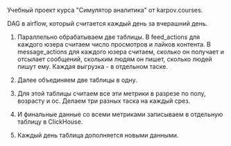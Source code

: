 Учебный проект курса "Симулятор аналитика" от karpov.courses.


DAG в airflow, который считается каждый день за вчерашний день. 

1. Параллельно обрабатываем две таблицы. В feed_actions для каждого юзера считаем число просмотров и лайков контента. В message_actions для каждого юзера считаем, сколько он получает и отсылает сообщений, скольким людям он пишет, сколько людей пишут ему. Каждая выгрузка - в отдельном таске.

2. Далее объединяем две таблицы в одну.

3. Для этой таблицы считаем все эти метрики в разрезе по полу, возрасту и ос. Делаем три разных таска на каждый срез.

4. И финальные данные со всеми метриками записываем в отдельную таблицу в ClickHouse.

5. Каждый день таблица дополняется новыми данными. 
